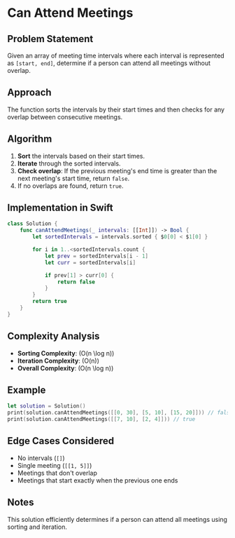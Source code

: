 # Can Attend Meetings

## Problem Statement
Given an array of meeting time intervals where each interval is represented as `[start, end]`, determine if a person can attend all meetings without overlap.

## Approach
The function sorts the intervals by their start times and then checks for any overlap between consecutive meetings.

## Algorithm
1. **Sort** the intervals based on their start times.
2. **Iterate** through the sorted intervals.
3. **Check overlap**: If the previous meeting's end time is greater than the next meeting's start time, return `false`.
4. If no overlaps are found, return `true`.

## Implementation in Swift
```swift
class Solution {
    func canAttendMeetings(_ intervals: [[Int]]) -> Bool {
        let sortedIntervals = intervals.sorted { $0[0] < $1[0] }

        for i in 1..<sortedIntervals.count {
            let prev = sortedIntervals[i - 1]
            let curr = sortedIntervals[i]

            if prev[1] > curr[0] {
                return false
            }
        }
        return true
    }
}
```

## Complexity Analysis
- **Sorting Complexity**: \(O(n \log n)\)
- **Iteration Complexity**: \(O(n)\)
- **Overall Complexity**: \(O(n \log n)\)

## Example
```swift
let solution = Solution()
print(solution.canAttendMeetings([[0, 30], [5, 10], [15, 20]])) // false
print(solution.canAttendMeetings([[7, 10], [2, 4]])) // true
```

## Edge Cases Considered
- No intervals (`[]`)
- Single meeting (`[[1, 5]]`)
- Meetings that don't overlap
- Meetings that start exactly when the previous one ends

## Notes
This solution efficiently determines if a person can attend all meetings using sorting and iteration.

